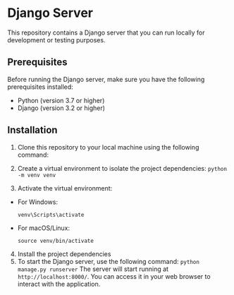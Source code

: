 # Django Server

This repository contains a Django server that you can run locally for development or testing purposes.

## Prerequisites

Before running the Django server, make sure you have the following prerequisites installed:

- Python (version 3.7 or higher)
- Django (version 3.2 or higher)

## Installation

1. Clone this repository to your local machine using the following command:

2. Create a virtual environment to isolate the project dependencies: `python -m venv venv`
 
3. Activate the virtual environment:
- For Windows:
  ```
  venv\Scripts\activate
  ```
- For macOS/Linux:
  ```
  source venv/bin/activate
  ```

4. Install the project dependencies
5. To start the Django server, use the following command: `python manage.py runserver`
The server will start running at `http://localhost:8000/`. You can access it in your web browser to interact with the application.

